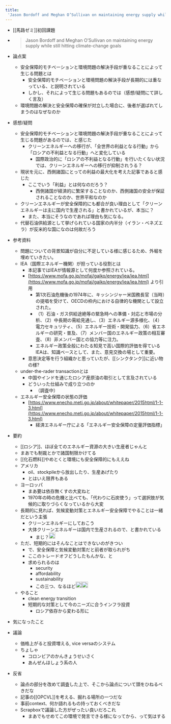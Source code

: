 ```yaml
---
title:
 'Jason Bordoff and Meghan O’Sullivan on maintaining energy supply while still hitting climate-change goals'
---
```


- [[馬路ゼミ]]初回課題

- > Jason Bordoff and Meghan O’Sullivan on maintaining energy supply while still hitting climate-change goals

- 論点案
    - 安全保障的モチベーションと環境問題の解決手段が重なることによって生じる問題とは
        - 安全保障的モチベーションと環境問題の解決手段が長期的には重なっている、と説明されている
        - しかし、それによって生じる問題もあるのでは（感想/疑問にて詳しく言及）
    - 環境問題の解決と安全保障の確保が対立した場合に、後者が選ばれてしまうのはなぜなのか

- 感想/疑問
    - 安全保障的モチベーションと環境問題の解決手段が重なることによって生じる問題があるのでは、と感じた
        - クリーンエネルギーへの移行が、「全世界の利益となる行動」から「ロシアの不利益となる行動」へと変化している
            - 国際政治的に「ロシアの不利益となる行動」を行いたくない状況では、クリーンエネルギーへの移行が抑制されうる？
    - 現状を元に、西側諸国にとっての利益の最大化を考えた記事であると感じた
        - ここでいう「利益」とは何なのだろう？
            - 西側諸国が経済的に繁栄することなのか、西側諸国の安全が保証されることなのか、世界平和なのか
    - クリーンエネルギーが安全保障的にも都合が良い理由として「クリーンエネルギーは主に国内で生産される」と書かれているが、本当に？
        - また、本当にそうなのであれば理由も気になる。
    - 代替石油供給源として挙げられている国家の内半分（イラン・ベネズエラ）が反米的な国になのは何故だろう

- 参考資料
    - 問題についての背景知識が自分に不足している様に感じるため、外堀を埋めていきたい。
    - IEA（国際エネルギー機関）が担っている役割とは
        - 本記事ではIEAが情報源として何度か参照されている。
        - [https://www.mofa.go.jp/mofaj/gaiko/energy/iea/iea.html](https://www.mofa.go.jp/mofaj/gaiko/energy/iea/iea.html) より引用
            - 第1次石油危機後の1974年に、キッシンジャー米国務長官（当時）の提唱を受けて、OECDの枠内における自律的な機関として設立された。
            - （1）石油・ガス供給途絶等の緊急時への準備・対応と市場の分析、（2）中長期の需給見通し、（3）エネルギー源多様化、（4）電力セキュリティ、（5）エネルギー技術・開発協力、（6）省エネルギーの研究・普及、（7）メンバー国のエネルギー政策の相互審査、（8）非メンバー国との協力等に注力。
            - エネルギー政策全般にわたる知見で高い国際的評価を得ているIEAは、知識ベースとして、また、意見交換の場として重要。
        - 意思決定等を行う組織かと思っていたが、[[シンクタンク]]に近い物の様?
    - under-the-rader transactionとは
        - 中国やインドを通じたロシア産原油の取引として言及されている
        - どういった仕組みで成り立つのか
            - （調査中）
    - エネルギー安全保障の状態の評価
        - [https://www.enecho.meti.go.jp/about/whitepaper/2015html/1-1-3.html](https://www.enecho.meti.go.jp/about/whitepaper/2015html/1-1-3.html)
            - 経済エネルギー庁による「エネルギー安全保障の定量評価指標」

- 要約
    - [[ロシア]]、ほぼ全てのエネルギー資源の大きい生産者じゃんと
    - まあでも制裁とかで諸国制限かけてる
    - [[化石燃料]]やめとくと環境にも安全保障的にもええね
    - アメリカ
        - oil、stockpileから放出したり、生産あげたり
        - とはいえ限界もある
    - ヨーロッパ
        - まあ要は依存無くすの大変ねと
        - 1970年の時の危機と比べても、「代わりに石炭使う」って選択肢が気候的に取りづらくなっているから大変
    - 長期的に見れば、気候変動対策とエネルギー安全保障でやることは一緒だという主張
        - クリーンエネルギーにしておこう
        - 大体クリーンエネルギーは国内で生産されるので、と書かれている
            - まじ？<img src='https://scrapbox.io/api/pages/blu3mo-public/blu3mo/icon' alt='blu3mo.icon' height="19.5"/>
    - ただ、短期的にはそんなことはできないのがきつい
        - で、安全保障と気候変動対策だと前者が取られがち
        - ここのトレードオフどうしたもんかな、と
        - 求められるのは
            - security
            - affordability
            - sustainability
            - この三つ、なるほど<img src='https://scrapbox.io/api/pages/blu3mo-public/blu3mo/icon' alt='blu3mo.icon' height="19.5"/><img src='https://scrapbox.io/api/pages/blu3mo-public/blu3mo/icon' alt='blu3mo.icon' height="19.5"/>
    - やること
        - clean energy transition
        - 短期的な対策として今のニーズに合うインフラ投資
            - ロシア依存から変わる形に


- 気になったこと

- 議論
    - 価格上がると投資増える, vice versaのシステム
    - ちょしゃ
        - コロンビアのかんきょうせいさく
        - あんぜんほしょう系の人

- 反省
    - 論点の部分を改めて調査した上で、そこから論点について頭をひねるべきだな
    - 記事の[[OPCVL]]を考える、掘れる場所の一つだな
    - 事前context、何か語れるもの持っておくべきだな
    - Scrapboxで議論した方がぜったい良いだろこれ
        - まあでもせめてこの環境で発言できる様になってから、って気はする
